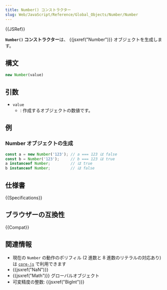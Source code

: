 ```yaml
---
title: Number() コンストラクター
slug: Web/JavaScript/Reference/Global_Objects/Number/Number
---
```


{{JSRef}}

**`Number()` コンストラクター**は、 {{jsxref("Number")}} オブジェクトを生成します。

## 構文

```js
new Number(value)
```

## 引数

- `value`
  - : 作成するオブジェクトの数値です。

## 例

### Number オブジェクトの生成

```js
const a = new Number('123'); // a === 123 は false
const b = Number('123');     // b === 123 は true
a instanceof Number;         // は true
b instanceof Number;         // は false
```

## 仕様書

{{Specifications}}

## ブラウザーの互換性

{{Compat}}

## 関連情報

- 現在の `Number` の動作のポリフィル (2 進数と 8 進数のリテラルの対応あり) は [`core-js`](https://github.com/zloirock/core-js#ecmascript-number) で利用できます
- {{jsxref("NaN")}}
- {{jsxref("Math")}} グローバルオブジェクト
- 可変精度の整数: {{jsxref("BigInt")}}

